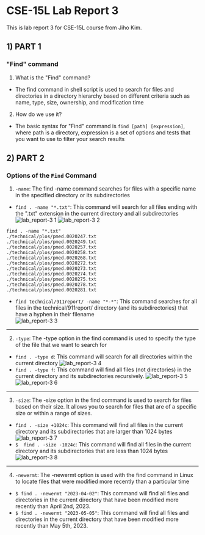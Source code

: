 # CSE-15L Lab Report 3
This is lab report 3 for CSE-15L course from Jiho Kim.
## 1) PART 1
### "Find" command
1. What is the "Find" command?    
* The find command in shell script is used to search for files and directories in a directory hierarchy based on different criteria such as name, type, size, ownership, and modification time     
2. How do we use it?
* The basic syntax for "Find" command is `find [path] [expression]`, where path is a directory, expression is a set of options and tests that you want to use to filter your search results    
## 2) PART 2
### Options of the `Find` Command
1. `-name`: The find -name command searches for files with a specific name in the specified directory or its subdirectories
* `find . -name "*.txt"`: This command will search for all files ending with the ".txt" extension in the current directory and all subdirectories
![lab_report-3 1](https://user-images.githubusercontent.com/129816454/236583673-c8ae31ab-620e-4c21-9bfd-056d4b0cffa0.png)
![lab_report-3 2](https://user-images.githubusercontent.com/129816454/236583674-d46e3df5-e518-48c6-b354-fc3e0347664c.png)    
```shell
find . -name "*.txt"
./technical/plos/pmed.0020247.txt
./technical/plos/pmed.0020249.txt
./technical/plos/pmed.0020257.txt
./technical/plos/pmed.0020258.txt
./technical/plos/pmed.0020268.txt
./technical/plos/pmed.0020272.txt
./technical/plos/pmed.0020273.txt
./technical/plos/pmed.0020274.txt
./technical/plos/pmed.0020275.txt
./technical/plos/pmed.0020278.txt
./technical/plos/pmed.0020281.txt
```
* `find technical/911report/ -name "*-*"`: This command searches for all files in the technical/911report/ directory (and its subdirectories) that have a hyphen in their filename    
![lab_report-3 3](https://user-images.githubusercontent.com/129816454/236584442-526decee-60af-419d-900a-e757f80a9d0c.png)
---
2. `-type`: The -type option in the find command is used to specify the type of the file that we want to search for
* `find . -type d`: This command will search for all directories within the current directory
![lab_report-3 4](https://user-images.githubusercontent.com/129816454/236584827-2b460d70-1434-4029-a687-46f6975fce1d.png)
* `find . -type f`: This command will find all files (not directories) in the current directory and its subdirectories recursively.
![lab_report-3 5](https://user-images.githubusercontent.com/129816454/236585054-d7ca65fe-c647-4881-9f8c-22a681e04347.png)
![lab_report-3 6](https://user-images.githubusercontent.com/129816454/236585055-f86e1875-1bdb-4d8d-8b1d-fbb0d3caa059.png)
---
3. `-size`: The -size option in the find command is used to search for files based on their size. It allows you to search for files that are of a specific size or within a range of sizes.
* `find . -size +1024c`: This command will find all files in the current directory and its subdirectories that are larger than 1024 bytes    
![lab_report-3 7](https://user-images.githubusercontent.com/129816454/236585658-b8363628-cdf6-457f-8688-4cdf3ecaafad.png)
* `$  find . -size -1024c`: This command will find all files in the current directory and its subdirectories that are less than 1024 bytes    
![lab_report-3 8](https://user-images.githubusercontent.com/129816454/236585829-4eb4d87c-bc63-4d57-a66d-e48d844fbd1f.png)
---
4. `-newermt`: The -newermt option is used with the find command in Linux to locate files that were modified more recently than a particular time
* `$ find . -newermt "2023-04-02"`: This command will find all files and directories in the current directory that have been modified more recently than April 2nd, 2023.
* `$ find . -newermt "2023-05-05"`: This command will find all files and directories in the current directory that have been modified more recently than May 5th, 2023.






